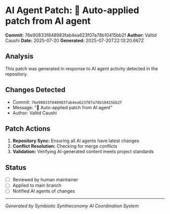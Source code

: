 # AI Agent Patch: 🤖 Auto-applied patch from AI agent

**Commit:** 76e90833f848983fab4ea623f07a78b10415bb2f
**Author:** Valtid Caushi
**Date:** 2025-07-20
**Generated:** 2025-07-20T22:13:20.667Z

## Analysis

This patch was generated in response to AI agent activity detected in the repository.

## Changes Detected

- Commit: `76e90833f848983fab4ea623f07a78b10415bb2f`
- Message: "🤖 Auto-applied patch from AI agent"
- Author: Valtid Caushi

## Patch Actions

1. **Repository Sync:** Ensuring all AI agents have latest changes
2. **Conflict Resolution:** Checking for merge conflicts
3. **Validation:** Verifying AI-generated content meets project standards

## Status

- [ ] Reviewed by human maintainer
- [ ] Applied to main branch
- [ ] Notified AI agents of changes

---
*Generated by Symbiotic Syntheconomy AI Coordination System*
